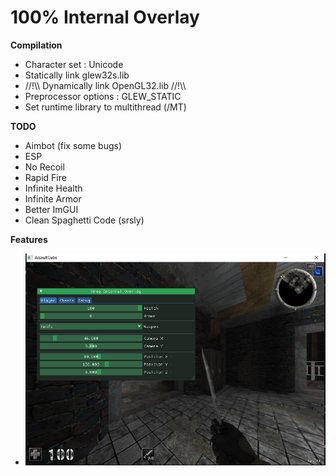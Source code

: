 # 100% Internal Overlay

<b>Compilation</b>
<ul>
  <li>Character set : Unicode</li>
  <li>Statically link glew32s.lib</li>
  <li>//!\\ Dynamically link OpenGL32.lib //!\\ </li>
  <li>Preprocessor options : GLEW_STATIC </li>
  <li>Set runtime library to multithread (/MT)</li>
</ul>

<b>TODO</b>
<ul>
  <li> Aimbot (fix some bugs) </li>
  <li> ESP </li>
  <li> No Recoil </li>
  <li> Rapid Fire </li>
  <li> Infinite Health </li>
  <li> Infinite Armor </li>
  <li> Better ImGUI </li>
  <li> Clean Spaghetti Code (srsly) </li>
</ul>


<b>Features</b>
<ul>
  <li><img src="Preview/prev2.png"/></li>
</ul>
